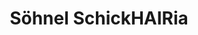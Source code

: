 ---
title: "Söhnel SchickHAIRia"
url: /rosswein/soehnel-schickhairia-hasslauer-strasse/
shop: Friseur
---